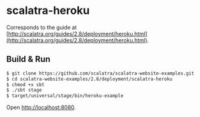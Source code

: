# scalatra-heroku #

Corresponds to the guide at [http://scalatra.org/guides/2.8/deployment/heroku.html](http://scalatra.org/guides/2.8/deployment/heroku.html).

## Build & Run ##

```sh
$ git clone https://github.com/scalatra/scalatra-website-examples.git
$ cd scalatra-website-examples/2.8/deployment/scalatra-heroku
$ chmod +x sbt
$ ./sbt stage
$ target/universal/stage/bin/heroku-example
```

Open [http://localhost:8080](http://localhost:8080).
